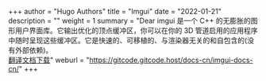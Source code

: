 +++
author = "Hugo Authors"
title = "Imgui"
date = "2022-01-21"
description = ""
weight = 1
summary = "Dear imgui 是一个 C++ 的无膨胀的图形用户界面库。它输出优化的顶点缓冲区，你可以在你的 3D 管道启用的应用程序中随时呈现这些缓冲区。它是快速的、可移植的、与渲染器无关的和自包含的(没有外部依赖)。<br/>[翻译文档下载](https://gitcode.net/gitcode/docs-cn/imgui-docs-cn/-/archive/master/imgui-docs-cn-master.zip)"
weburl = "https://gitcode.gitcode.host/docs-cn/imgui-docs-cn/"
+++
